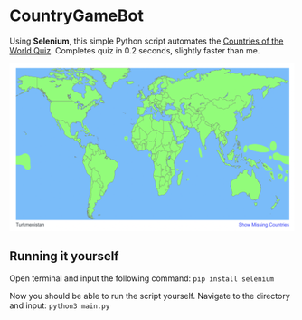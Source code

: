 # CountryGameBot

Using **Selenium**, this simple Python script automates the [Countries of the World Quiz](https://www.jetpunk.com/quizzes/how-many-countries-can-you-name).
Completes quiz in 0.2 seconds, slightly faster than me.

![Image](screenshot.png)

## Running it yourself
Open terminal and input the following command: `pip install selenium`

Now you should be able to run the script yourself. Navigate to the directory and input: `python3 main.py`
